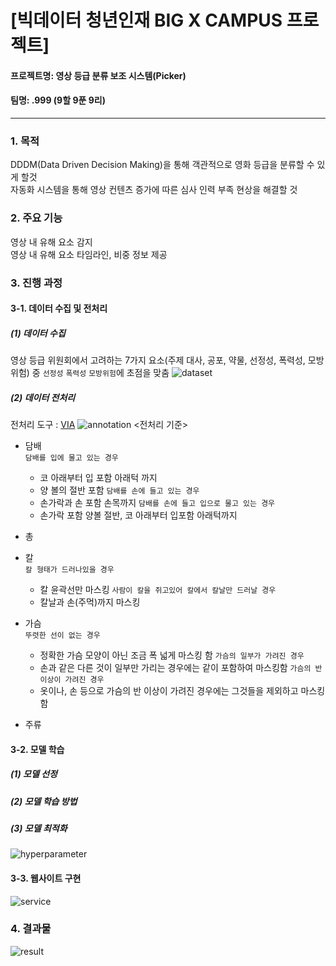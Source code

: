 #  [빅데이터 청년인재 BIG X CAMPUS 프로젝트]
#### 프로젝트명: 영상 등급 분류 보조 시스템(Picker) 
#### 팀명: .999 (9할 9푼 9리)
--- 

### 1. 목적
  DDDM(Data Driven Decision Making)을 통해 객관적으로 영화 등급을 분류할 수 있게 할것  
  자동화 시스템을 통해 영상 컨텐츠 증가에 따른 심사 인력 부족 현상을 해결할 것

### 2. 주요 기능
  영상 내 유해 요소 감지  
  영상 내 유해 요소 타임라인, 비중 정보 제공

### 3. 진행 과정
#### 3-1. 데이터 수집 및 전처리
##### (1) 데이터 수집
  영상 등급 위원회에서 고려하는 7가지 요소(주제 대사, 공포, 약물, 선정성, 폭력성, 모방위험) 중 `선정성` `폭력성` `모방위험`에 초점을 맞춤
  ![dataset](https://github.com/krispedia/.999/blob/master/_ect/dataset.jpg)  

##### (2) 데이터 전처리
  전처리 도구 : [VIA](http://www.robots.ox.ac.uk/~vgg/software/via/)
  ![annotation](https://github.com/krispedia/.999/blob/master/_ect/annotation.jpg)
  <전처리 기준>
  - 담배<br>
    `담배를 입에 물고 있는 경우`
    - 코 아래부터 입 포함 아래턱 까지
    - 양 볼의 절반 포함
    `담배를 손에 들고 있는 경우`
    - 손가락과 손 포함 손목까지
    `담배를 손에 들고 입으로 물고 있는 경우`
    - 손가락 포함 양볼 절반, 코 아래부터 입포함 아래턱까지
  - 총<br>

  - 칼<br>
    `칼 형태가 드러나있을 경우`
    - 칼 윤곽선만 마스킹
    `사람이 칼을 쥐고있어 칼에서 칼날만 드러날 경우`
    - 칼날과 손(주먹)까지 마스킹
  - 가슴<br>
    `뚜렷한 선이 없는 경우`
    - 정확한 가슴 모양이 아닌 조금 폭 넓게 마스킹 함
    `가슴의 일부가 가려진 경우`
    - 손과 같은 다른 것이 일부만 가리는 경우에는 같이 포함하여 마스킹함
    `가슴의 반 이상이 가려진 경우`
    - 옷이나, 손 등으로 가슴의 반 이상이 가려진 경우에는 그것들을 제외하고 마스킹함  
  - 주류<br>
#### 3-2. 모델 학습
##### (1) 모델 선정
##### (2) 모델 학습 방법
##### (3) 모델 최적화
  ![hyperparameter](https://github.com/krispedia/.999/blob/master/_ect/hyperparameter.jpg)
#### 3-3. 웹사이트 구현
  ![service](https://github.com/krispedia/.999/blob/master/_ect/service.jpg)
### 4. 결과물
  ![result](https://github.com/krispedia/.999/blob/master/_ect/website.jpg)


